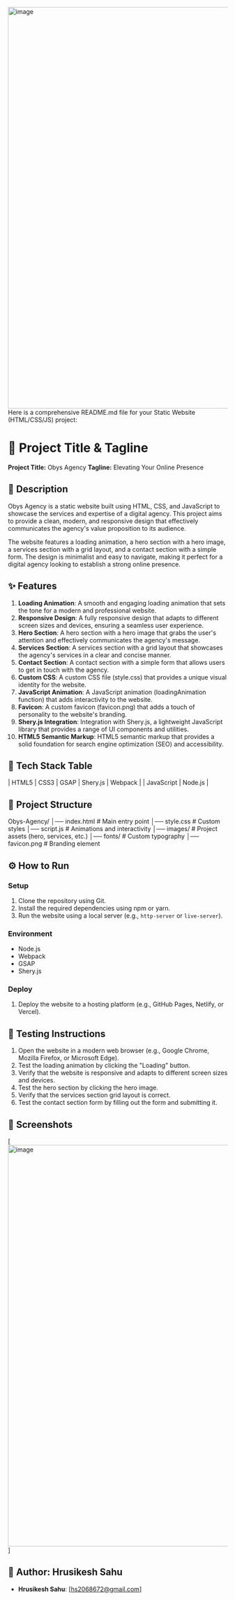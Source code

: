 <img width="1918" height="920" alt="image" src="https://github.com/user-attachments/assets/745af648-f8ec-4166-bb01-dc163b1cf23e" />Here is a comprehensive README.md file for your Static Website (HTML/CSS/JS) project:

**🚀 Project Title & Tagline**
==========================

**Project Title:** Obys Agency
**Tagline:** Elevating Your Online Presence

**📖 Description**
---------------

Obys Agency is a static website built using HTML, CSS, and JavaScript to showcase the services and expertise of a digital agency. This project aims to provide a clean, modern, and responsive design that effectively communicates the agency's value proposition to its audience.

The website features a loading animation, a hero section with a hero image, a services section with a grid layout, and a contact section with a simple form. The design is minimalist and easy to navigate, making it perfect for a digital agency looking to establish a strong online presence.

**✨ Features**
-------------

1. **Loading Animation**: A smooth and engaging loading animation that sets the tone for a modern and professional website.
2. **Responsive Design**: A fully responsive design that adapts to different screen sizes and devices, ensuring a seamless user experience.
3. **Hero Section**: A hero section with a hero image that grabs the user's attention and effectively communicates the agency's message.
4. **Services Section**: A services section with a grid layout that showcases the agency's services in a clear and concise manner.
5. **Contact Section**: A contact section with a simple form that allows users to get in touch with the agency.
6. **Custom CSS**: A custom CSS file (style.css) that provides a unique visual identity for the website.
7. **JavaScript Animation**: A JavaScript animation (loadingAnimation function) that adds interactivity to the website.
8. **Favicon**: A custom favicon (favicon.png) that adds a touch of personality to the website's branding.
9. **Shery.js Integration**: Integration with Shery.js, a lightweight JavaScript library that provides a range of UI components and utilities.
10. **HTML5 Semantic Markup**: HTML5 semantic markup that provides a solid foundation for search engine optimization (SEO) and accessibility.

**🧰 Tech Stack Table**
----------------------


| HTML5 | CSS3 | GSAP | Shery.js | Webpack |
| JavaScript | Node.js |

**📁 Project Structure**
----------------------

Obys-Agency/
│── index.html       # Main entry point
│── style.css        # Custom styles
│── script.js        # Animations and interactivity
│── images/          # Project assets (hero, services, etc.)
│── fonts/           # Custom typography
│── favicon.png      # Branding element


**⚙️ How to Run**
------------------

### Setup

1. Clone the repository using Git.
2. Install the required dependencies using npm or yarn.
3. Run the website using a local server (e.g., `http-server` or `live-server`).

### Environment

* Node.js 
* Webpack 
* GSAP 
* Shery.js 

### Deploy

1. Deploy the website to a hosting platform (e.g., GitHub Pages, Netlify, or Vercel).

**🧪 Testing Instructions**
-------------------------

1. Open the website in a modern web browser (e.g., Google Chrome, Mozilla Firefox, or Microsoft Edge).
2. Test the loading animation by clicking the "Loading" button.
3. Verify that the website is responsive and adapts to different screen sizes and devices.
4. Test the hero section by clicking the hero image.
5. Verify that the services section grid layout is correct.
6. Test the contact section form by filling out the form and submitting it.

**📸 Screenshots**
---------------

[<img width="1918" height="920" alt="image" src="https://github.com/user-attachments/assets/bbc7bbac-1455-4c55-9efb-de2a835909bb" />
]


**👤 Author: Hrusikesh Sahu**
---------

* **Hrusikesh Sahu**: [hs2068672@gmail.com]

